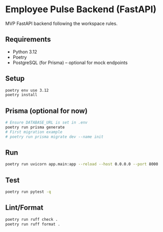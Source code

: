 # Employee Pulse Backend (FastAPI)

MVP FastAPI backend following the workspace rules.

## Requirements
- Python 3.12
- Poetry
- PostgreSQL (for Prisma) – optional for mock endpoints

## Setup
```bash
poetry env use 3.12
poetry install
```

## Prisma (optional for now)
```bash
# Ensure DATABASE_URL is set in .env
poetry run prisma generate
# First migration example
# poetry run prisma migrate dev --name init
```

## Run
```bash
poetry run uvicorn app.main:app --reload --host 0.0.0.0 --port 8000
```

## Test
```bash
poetry run pytest -q
```

## Lint/Format
```bash
poetry run ruff check .
poetry run ruff format .
```